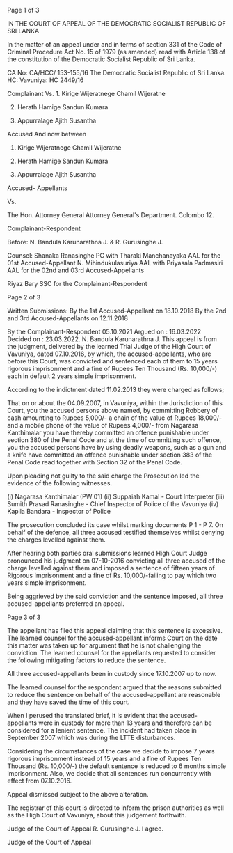 Page 1 of 3

IN THE COURT OF APPEAL OF THE DEMOCRATIC SOCIALIST REPUBLIC OF SRI LANKA

In the matter of an appeal under and in terms of section 331 of the Code of Criminal Procedure Act No. 15 of 1979 (as amended) read with Article 138 of the constitution of the Democratic Socialist Republic of Sri Lanka.

CA No: CA/HCC/ 153-155/16 The Democratic Socialist Republic of Sri Lanka. HC: Vavuniya: HC 2449/16

Complainant Vs. 1. Kirige Wijeratnege Chamil Wijeratne

2. Herath Hamige Sandun Kumara

3. Appurralage Ajith Susantha

Accused And now between

1. Kirige Wijeratnege Chamil Wijeratne

2. Herath Hamige Sandun Kumara

3. Appurralage Ajith Susantha

Accused- Appellants

Vs.

The Hon. Attorney General Attorney General's Department. Colombo 12.

Complainant-Respondent

Before: N. Bandula Karunarathna J. & R. Gurusinghe J.

Counsel: Shanaka Ranasinghe PC with Tharaki Manchanayaka AAL for the 01st Accused-Appellant N. Mihindukulasuriya AAL with Priyasala Padmasiri AAL for the 02nd and 03rd Accused-Appellants

Riyaz Bary SSC for the Complainant-Respondent

Page 2 of 3

Written Submissions: By the 1st Accused-Appellant on 18.10.2018 By the 2nd and 3rd Accused-Appellants on 12.11.2018

By the Complainant-Respondent 05.10.2021 Argued on : 16.03.2022 Decided on : 23.03.2022. N. Bandula Karunarathna J. This appeal is from the judgment, delivered by the learned Trial Judge of the High Court of Vavuniya, dated 07.10.2016, by which, the accused-appellants, who are before this Court, was convicted and sentenced each of them to 15 years rigorous imprisonment and a fine of Rupees Ten Thousand (Rs. 10,000/-) each in default 2 years simple imprisonment.

According to the indictment dated 11.02.2013 they were charged as follows;

That on or about the 04.09.2007, in Vavuniya, within the Jurisdiction of this Court, you the accused persons above named, by committing Robbery of cash amounting to Rupees 5,000/- a chain of the value of Rupees 18,000/- and a mobile phone of the value of Rupees 4,000/- from Nagarasa Kanthimalar you have thereby committed an offence punishable under section 380 of the Penal Code and at the time of committing such offence, you the accused persons have by using deadly weapons, such as a gun and a knife have committed an offence punishable under section 383 of the Penal Code read together with Section 32 of the Penal Code.

Upon pleading not guilty to the said charge the Prosecution led the evidence of the following witnesses.

(i) Nagarasa Kanthimalar (PW 01) (ii) Suppaiah Kamal - Court Interpreter (iii) Sumith Prasad Ranasinghe - Chief Inspector of Police of the Vavuniya (iv) Kapila Bandara - Inspector of Police

The prosecution concluded its case whilst marking documents P 1 - P 7. On behalf of the defence, all three accused testified themselves whilst denying the charges levelled against them.

After hearing both parties oral submissions learned High Court Judge pronounced his judgment on 07-10-2016 convicting all three accused of the charge levelled against them and imposed a sentence of fifteen years of Rigorous Imprisonment and a fine of Rs. 10,000/-failing to pay which two years simple imprisonment.

Being aggrieved by the said conviction and the sentence imposed, all three accused-appellants preferred an appeal.

Page 3 of 3

The appellant has filed this appeal claiming that this sentence is excessive. The learned counsel for the accused-appellant informs Court on the date this matter was taken up for argument that he is not challenging the conviction. The learned counsel for the appellants requested to consider the following mitigating factors to reduce the sentence.

All three accused-appellants been in custody since 17.10.2007 up to now.

The learned counsel for the respondent argued that the reasons submitted to reduce the sentence on behalf of the accused-appellant are reasonable and they have saved the time of this court.

When I perused the translated brief, it is evident that the accused-appellants were in custody for more than 13 years and therefore can be considered for a lenient sentence. The incident had taken place in September 2007 which was during the LTTE disturbances.

Considering the circumstances of the case we decide to impose 7 years rigorous imprisonment instead of 15 years and a fine of Rupees Ten Thousand (Rs. 10,000/-) the default sentence is reduced to 6 months simple imprisonment. Also, we decide that all sentences run concurrently with effect from 07.10.2016.

Appeal dismissed subject to the above alteration.

The registrar of this court is directed to inform the prison authorities as well as the High Court of Vavuniya, about this judgement forthwith.

Judge of the Court of Appeal R. Gurusinghe J. I agree.

Judge of the Court of Appeal